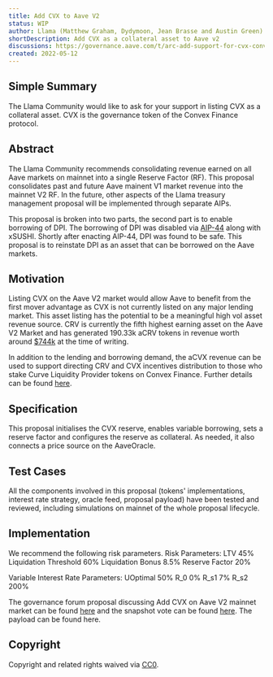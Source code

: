 ```yaml
---
title: Add CVX to Aave V2
status: WIP
author: Llama (Matthew Graham, Dydymoon, Jean Brasse and Austin Green)
shortDescription: Add CVX as a collateral asset to Aave v2
discussions: https://governance.aave.com/t/arc-add-support-for-cvx-convex-finance-token/7319
created: 2022-05-12
---
```


## Simple Summary

The Llama Community would like to ask for your support in listing CVX as a collateral asset. CVX is the governance token of the Convex Finance protocol.

## Abstract

The Llama Community recommends consolidating revenue earned on all Aave markets on mainnet into a single Reserve Factor (RF). This proposal consolidates past and future Aave mainent V1 market revenue into the mainnet V2 RF. In the future, other aspects of the Llama treasury management proposal will be implemented through separate AIPs.

This proposal is broken into two parts, the second part is to enable borrowing of DPI. The borrowing of DPI was disabled via [AIP-44](https://app.aave.com/#/governance/44-QmNVWrrm3ieyRRVD4f77zdxrvSUj1W4HDCojLKNcxmVQhr) along with xSUSHI. Shortly after enacting AIP-44, DPI was found to be safe. This proposal is to reinstate DPI as an asset that can be borrowed on the Aave markets.

## Motivation

Listing CVX on the Aave V2 market would allow Aave to benefit from the first mover advantage as CVX is not currently listed on any major lending market. This asset listing has the potential to be a meaningful high vol asset revenue source. CRV is currently the fifth highest earning asset on the Aave V2 Market and has generated 190.33k aCRV tokens in revenue worth around [$744k](https://etherscan.io/address/0x464c71f6c2f760dda6093dcb91c24c39e5d6e18c) at the time of writing.

In addition to the lending and borrowing demand, the aCVX revenue can be used to support directing CRV and CVX incentives distribution to those who stake Curve Liquidity Provider tokens on Convex Finance. Further details can be found [here](https://governance.aave.com/t/arc-consolidate-aave-v1-v2-amm-reserve-factors-purchase-cvx-and-deploy-to-earn-yield/6797).

## Specification

This proposal initialises the CVX reserve, enables variable borrowing, sets a reserve factor and configures the reserve as collateral. As needed, it also connects a price source on the AaveOracle.

## Test Cases

All the components involved in this proposal (tokens' implementations, interest rate strategy, oracle feed, proposal payload) have been tested and reviewed, including simulations on mainnet of the whole proposal lifecycle.

## Implementation

We recommend the following risk parameters.
Risk Parameters:
LTV 					45%
Liquidation Threshold	60%
Liquidation Bonus		8.5%
Reserve Factor			20%

Variable Interest Rate Parameters:
UOptimal 50%
R_0      0%
R_s1     7%
R_s2     200%

The governance forum proposal discussing Add CVX on Aave V2 mainnet market can be found [here](https://governance.aave.com/t/arc-add-support-for-cvx-convex-finance-token/7319) and the snapshot vote can be found [here](https://snapshot.org/#/aave.eth/proposal/0x399300d33120f63cdda37068b46e5da8485dbeeb1100dab0367a223124798f5b). The payload can be found here.

## Copyright

Copyright and related rights waived via [CC0](https://creativecommons.org/publicdomain/zero/1.0/).